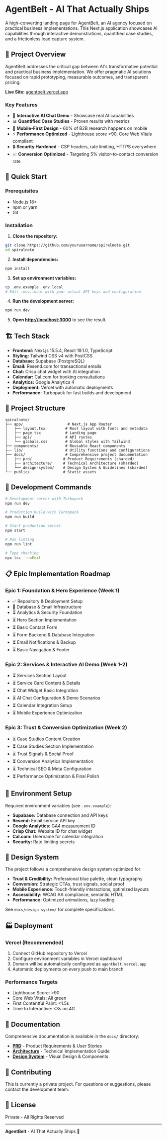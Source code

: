 # AgentBelt - AI That Actually Ships

A high-converting landing page for AgentBelt, an AI agency focused on practical business implementations. This Next.js application showcases AI capabilities through interactive demonstrations, quantified case studies, and a frictionless lead capture system.

## 🎯 Project Overview

AgentBelt addresses the critical gap between AI's transformative potential and practical business implementation. We offer pragmatic AI solutions focused on rapid prototyping, measurable outcomes, and transparent pricing.

**Live Site:** [agentbelt.vercel.app](https://agentbelt.vercel.app)

### Key Features
- 🤖 **Interactive AI Chat Demo** - Showcase real AI capabilities
- 📊 **Quantified Case Studies** - Proven results with metrics
- 📱 **Mobile-First Design** - 60% of B2B research happens on mobile
- ⚡ **Performance Optimized** - Lighthouse score >90, Core Web Vitals compliant
- 🔒 **Security Hardened** - CSP headers, rate limiting, HTTPS everywhere
- 📈 **Conversion Optimized** - Targeting 5% visitor-to-contact conversion rate

## 🚀 Quick Start

### Prerequisites
- Node.js 18+
- npm or yarn
- Git

### Installation

1. **Clone the repository:**
```bash
git clone https://github.com/yourusername/spiralnote.git
cd spiralnote
```

2. **Install dependencies:**
```bash
npm install
```

3. **Set up environment variables:**
```bash
cp .env.example .env.local
# Edit .env.local with your actual API keys and configuration
```

4. **Run the development server:**
```bash
npm run dev
```

5. **Open [http://localhost:3000](http://localhost:3000)** to see the result.

## 🏗️ Tech Stack

- **Frontend:** Next.js 15.5.4, React 19.1.0, TypeScript
- **Styling:** Tailwind CSS v4 with PostCSS
- **Database:** Supabase (PostgreSQL)
- **Email:** Resend.com for transactional emails
- **Chat:** Crisp chat widget with AI integration
- **Calendar:** Cal.com for booking consultations
- **Analytics:** Google Analytics 4
- **Deployment:** Vercel with automatic deployments
- **Performance:** Turbopack for fast builds and development

## 📂 Project Structure

```
spiralnote/
├── app/                    # Next.js App Router
│   ├── layout.tsx         # Root layout with fonts and metadata
│   ├── page.tsx           # Landing page
│   ├── api/               # API routes
│   └── globals.css        # Global styles with Tailwind
├── components/            # Reusable React components
├── lib/                   # Utility functions and configurations
├── docs/                  # Comprehensive project documentation
│   ├── prd/              # Product Requirements (sharded)
│   ├── architecture/     # Technical Architecture (sharded)
│   └── design-system/    # Design System & Guidelines (sharded)
└── public/               # Static assets
```

## 🧪 Development Commands

```bash
# Development server with Turbopack
npm run dev

# Production build with Turbopack
npm run build

# Start production server
npm start

# Run linting
npm run lint

# Type checking
npx tsc --noEmit
```

## 📋 Epic Implementation Roadmap

### Epic 1: Foundation & Hero Experience (Week 1)
- ✅ Repository & Deployment Setup
- 🔄 Database & Email Infrastructure
- ⏳ Analytics & Security Foundation
- ⏳ Hero Section Implementation
- ⏳ Basic Contact Form
- ⏳ Form Backend & Database Integration
- ⏳ Email Notifications & Backup
- ⏳ Basic Navigation & Footer

### Epic 2: Services & Interactive AI Demo (Week 1-2)
- ⏳ Services Section Layout
- ⏳ Service Card Content & Details
- ⏳ Chat Widget Basic Integration
- ⏳ AI Chat Configuration & Demo Scenarios
- ⏳ Calendar Integration Setup
- ⏳ Mobile Experience Optimization

### Epic 3: Trust & Conversion Optimization (Week 2)
- ⏳ Case Studies Content Creation
- ⏳ Case Studies Section Implementation
- ⏳ Trust Signals & Social Proof
- ⏳ Conversion Analytics Implementation
- ⏳ Technical SEO & Meta Configuration
- ⏳ Performance Optimization & Final Polish

## 🔧 Environment Setup

Required environment variables (see `.env.example`):

- **Supabase:** Database connection and API keys
- **Resend:** Email service API key
- **Google Analytics:** GA4 measurement ID
- **Crisp Chat:** Website ID for chat widget
- **Cal.com:** Username for calendar integration
- **Security:** Rate limiting secrets

## 🎨 Design System

The project follows a comprehensive design system optimized for:
- **Trust & Credibility:** Professional blue palette, clean typography
- **Conversion:** Strategic CTAs, trust signals, social proof
- **Mobile Experience:** Touch-friendly interactions, optimized layouts
- **Accessibility:** WCAG AA compliance, semantic HTML
- **Performance:** Optimized animations, lazy loading

See `docs/design-system/` for complete specifications.

## 🏭 Deployment

### Vercel (Recommended)
1. Connect GitHub repository to Vercel
2. Configure environment variables in Vercel dashboard
3. Domain will be automatically configured as `agentbelt.vercel.app`
4. Automatic deployments on every push to main branch

### Performance Targets
- Lighthouse Score: >90
- Core Web Vitals: All green
- First Contentful Paint: <1.5s
- Time to Interactive: <3s on 4G

## 📖 Documentation

Comprehensive documentation is available in the `docs/` directory:

- **[PRD](docs/prd/index.md)** - Product Requirements & User Stories
- **[Architecture](docs/architecture/index.md)** - Technical Implementation Guide
- **[Design System](docs/design-system/index.md)** - Visual Design & Components

## 🤝 Contributing

This is currently a private project. For questions or suggestions, please contact the development team.

## 📄 License

Private - All Rights Reserved

---

**AgentBelt** - AI That Actually Ships 🚀